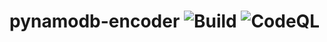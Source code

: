 # pynamodb-encoder ![Build](https://github.com/lyang/pynamodb-encoder/actions/workflows/build.yml/badge.svg) ![CodeQL](https://github.com/lyang/pynamodb-encoder/actions/workflows/codeql-analysis.yml/badge.svg)

